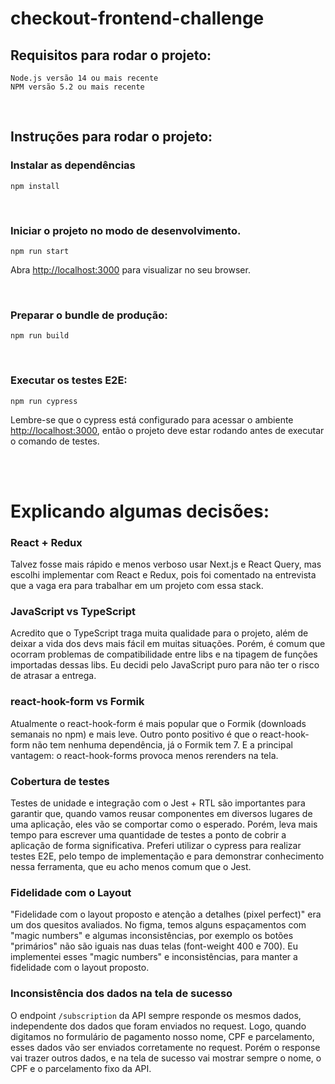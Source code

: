 # checkout-frontend-challenge

## Requisitos para rodar o projeto:

```
Node.js versão 14 ou mais recente
NPM versão 5.2 ou mais recente
```

<br>

## Instruções para rodar o projeto:



### Instalar as dependências

```
npm install
```

<br>

### Iniciar o projeto no modo de desenvolvimento.

```
npm run start
```

Abra [http://localhost:3000](http://localhost:3000) para visualizar no seu browser.

<br>

### Preparar o bundle de produção:

```
npm run build
```

<br>

### Executar os testes E2E:

```
npm run cypress
```

Lembre-se que o cypress está configurado para acessar o ambiente [http://localhost:3000](http://localhost:3000), então o projeto deve estar rodando antes de executar o comando de testes.

<br><br>

# Explicando algumas decisões:

### React + Redux
Talvez fosse mais rápido e menos verboso usar Next.js e React Query, mas escolhi implementar com React e Redux, pois foi comentado na entrevista que a vaga era para trabalhar em um projeto com essa stack.

### JavaScript vs TypeScript
Acredito que o TypeScript traga muita qualidade para o projeto, além de deixar a vida dos devs mais fácil em muitas situações. Porém, é comum que ocorram problemas de compatibilidade entre libs e na tipagem de funções importadas dessas libs. Eu decidi pelo JavaScript puro para não ter o risco de atrasar a entrega.

### react-hook-form vs Formik
Atualmente o react-hook-form é mais popular que o Formik (downloads semanais no npm) e mais leve. Outro ponto positivo é que o react-hook-form não tem nenhuma dependência, já o Formik tem 7. E a principal vantagem: o react-hook-forms provoca menos rerenders na tela.

### Cobertura de testes
Testes de unidade e integração com o Jest + RTL são importantes para garantir que, quando vamos reusar componentes em diversos lugares de uma aplicação, eles vão se comportar como o esperado. Porém, leva mais tempo para escrever uma quantidade de testes a ponto de cobrir a aplicação de forma significativa. Preferi utilizar o cypress para realizar testes E2E, pelo tempo de implementação e para demonstrar conhecimento nessa ferramenta, que eu acho menos comum que o Jest.

### Fidelidade com o Layout
"Fidelidade com o layout proposto e atenção a detalhes (pixel perfect)" era um dos quesitos avaliados. No figma, temos alguns espaçamentos com "magic numbers" e algumas inconsistências, por exemplo os botões "primários" não são iguais nas duas telas (font-weight 400 e 700). Eu implementei esses "magic numbers" e inconsistências, para manter a fidelidade com o layout proposto.

### Inconsistência dos dados na tela de sucesso
O endpoint `/subscription` da API sempre responde os mesmos dados, independente dos dados que foram enviados no request. Logo, quando digitamos no formulário de pagamento nosso nome, CPF e parcelamento, esses dados vão ser enviados corretamente no request. Porém o response vai trazer outros dados, e na tela de sucesso vai mostrar sempre o nome, o CPF e o parcelamento fixo da API.
